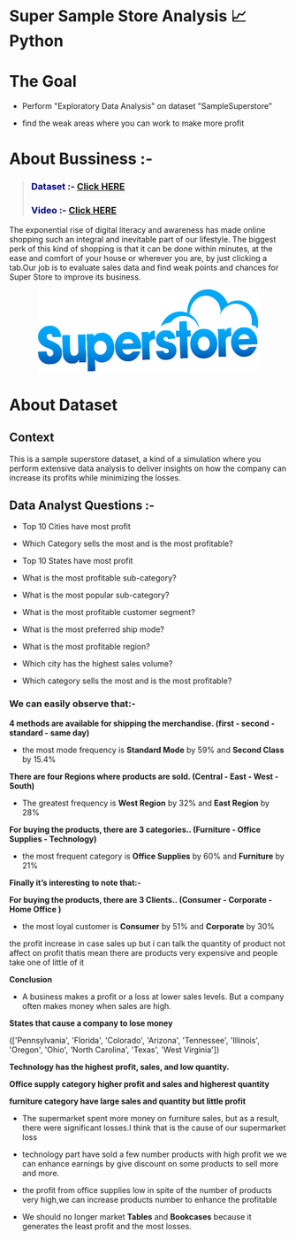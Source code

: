 # Super Sample Store Analysis 📈 Python

# **The Goal**

-  Perform "Exploratory Data Analysis" on dataset "SampleSuperstore"

-  find the weak areas where you can work to make more profit

# **About Bussiness :-**

> <h3><b><span style="color:navy">Dataset :- </span><a href='https://www.kaggle.com/datasets/bravehart101/sample-supermarket-dataset'><b>Click HERE</b></a> </b></h3>  
> <h3><b><span style="color:navy">Video :- </span><a href='https://www.youtube.com/watch?v=QnkwbGzVEQY&t=17s'><b>Click HERE</b></a> </b></h3>  

The exponential rise of digital literacy and awareness has made online shopping such an integral and inevitable part of our lifestyle. The biggest perk of this kind of shopping is that it can be done within minutes, at the ease and comfort of your house or wherever you are, by just clicking a tab.Our job is to evaluate sales data and find weak points and chances for Super Store to improve its business.


<center>
<img src="hgf.png" alt="" width="400px" height="150px">
</center>



# **About Dataset**

## **Context**

This is a sample superstore dataset, a kind of a simulation where you perform extensive data analysis to deliver insights on how the company can increase its profits while minimizing the losses.




## **Data Analyst Questions :-**

- Top 10 Cities have most profit 

- Which Category sells the most and is the most profitable?

- Top 10 States have most profit 

- What is the most profitable sub-category?

- What is the most popular sub-category?

- What is the most profitable customer segment?

- What is the most preferred ship mode?

- What is the most profitable region?

- Which city has the highest sales volume?

- Which category sells the most and is the most profitable?



### **We can easily observe that:-**

 **4 methods are available for shipping the merchandise. (first - second - standard - same day)**
-  the most mode frequency is **Standard Mode** by  59% and **Second Class** by 15.4%

**There are four Regions where products are sold. (Central - East - West - South)**
-  The greatest frequency is **West Region** by  32% and **East Region** by 28%

**For buying the products, there are 3 categories.. (Furniture - Office Supplies - Technology)**
-  the most frequent category is **Office Supplies** by  60% and **Furniture** by 21%

**Finally it’s interesting to note that:-**


**For buying the products, there are 3 Clients.. (Consumer - Corporate - Home Office	)**
- the most loyal customer is **Consumer** by  51% and **Corporate** by 30%



the profit increase in case sales up but i can talk the quantity of product not affect on profit thatis mean there are products very expensive and people take one of little of it

**Conclusion**

- A business makes a profit or a loss at lower sales levels. But a company often makes money when sales are high.


**States that cause a company to lose money**

(['Pennsylvania',
 'Florida',
 'Colorado',
 'Arizona',
 'Tennessee',
 'Illinois',
 'Oregon',
 'Ohio',
 'North Carolina',
 'Texas',
 'West Virginia'])
 
 
 
 **Technology has the highest profit, sales, and low quantity.**

**Office supply category  higher profit and sales and higherest quantity**

**furniture category have large sales and quantity but little profit**


- The supermarket  spent more money on furniture sales, but as a result, there were significant losses.I think that is the cause of our supermarket loss

-  technology part have sold a few number products with high profit we we can enhance earnings by give discount on some products to sell more and more.

- the profit from office supplies low in spite of the number of products very high,we can increase products number to enhance the profitable

- We should no longer market **Tables** and **Bookcases** because it generates the least profit and the most losses.

